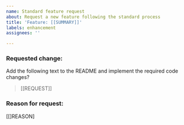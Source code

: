 ```yaml
---
name: Standard feature request
about: Request a new feature following the standard process
title: 'Feature: [[SUMMARY]]'
labels: enhancement
assignees: ''

---
```


### Requested change: 

Add the following text to the README and implement the required code changes?

> [[REQUEST]]

### Reason for request:

[[]REASON]
